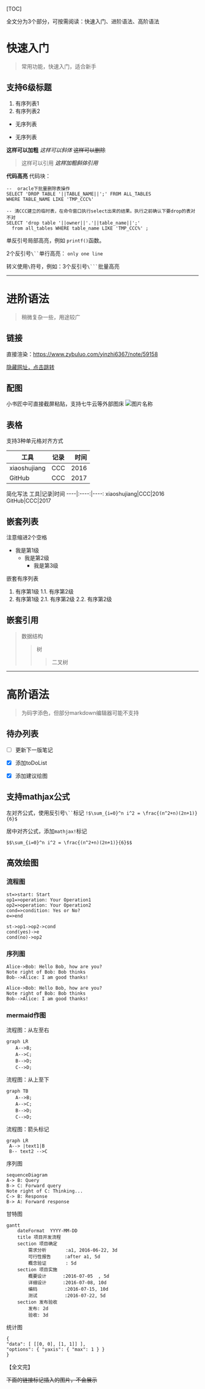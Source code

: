 [TOC]

全文分为3个部分，可按需阅读：快速入门、进阶语法、高阶语法

# 快速入门
> 常用功能，快速入门，适合新手

## 支持6级标题

1. 有序列表1
1. 有序列表2


- 无序列表
* 无序列表


**这样可以加粗**
*这样可以斜体*
~~这样可以删除~~


>这样可以引用
>***这样加粗斜体引用***


**代码高亮** 
代码块：
``` sql?linenums
--  oracle下批量删除表操作
SELECT 'DROP TABLE '||TABLE_NAME||';' FROM ALL_TABLES
WHERE TABLE_NAME LIKE 'TMP_CCC%'
 
-- 清CCC建立的临时表，在命令窗口执行select出来的结果。执行之前确认下要drop的表对不对
SELECT 'drop table '||owner||'.'||table_name||';' 
  from all_tables WHERE table_name LIKE 'TMP_CCC%' ;
```

单反引号局部高亮，例如 `printf()`函数。

2个反引号` \`` `单行高亮：
``only one line``

转义使用`\`符号，例如：3个反引号` \``` `批量高亮


---
# 进阶语法
> 稍微复杂一些，用途较广

## 链接
直接渲染：https://www.zybuluo.com/yinzhi6367/note/59158

[隐藏网址，点击跳转](http://blog.wiz.cn/feature-markdown.html)


## 配图
小书匠中可直接截屏粘贴，支持七牛云等外部图床
![图片名称][1]


## 表格
支持3种单元格对齐方式

|工具|记录|时间|
|----|:----:|----:|
|xiaoshujiang|CCC|2016|
|GitHub|CCC|2017|

简化写法
工具|记录|时间
----|:----:|----:
xiaoshujiang|CCC|2016
GitHub|CCC|2017


## 嵌套列表
注意缩进2个空格
- 我是第1级
  - 我是第2级
    - 我是第3级

嵌套有序列表
1. 有序第1级
  1.1. 有序第2级
2. 有序第1级
  2.1. 有序第2级
  2.2. 有序第2级

## 嵌套引用
> 数据结构
>> 树
>>> 二叉树

---
# 高阶语法
> 为码字添色，但部分markdown编辑器可能不支持

## 待办列表
- [ ] 更新下一版笔记
- [x] 添加toDoList
- [x] 添加建议绘图


## 支持mathjax公式
左对齐公式，使用反引号` \`` `标记
`!$\sum_{i=0}^n i^2 = \frac{(n^2+n)(2n+1)}{6}$`

居中对齐公式，添加`mathjax!`标记
```mathjax!
$$\sum_{i=0}^n i^2 = \frac{(n^2+n)(2n+1)}{6}$$
```

## 高效绘图
### 流程图
```flow
st=>start: Start
op1=>operation: Your Operation1
op2=>operation: Your Operation2
cond=>condition: Yes or No?
e=>end

st->op1->op2->cond
cond(yes)->e
cond(no)->op2
```

### 序列图
```sequence!
Alice->Bob: Hello Bob, how are you?
Note right of Bob: Bob thinks
Bob-->Alice: I am good thanks!
```

```plantuml!
Alice->Bob: Hello Bob, how are you?
Note right of Bob: Bob thinks
Bob-->Alice: I am good thanks!
 ```

### mermaid作图
流程图：从左至右
```mermaid!
graph LR
　　A-->B;    
　　A-->C;  
　　B-->D;  
　　C-->D;  
```
流程图：从上至下
```mermaid!
graph TB
　　A-->B;    
　　A-->C;  
　　B-->D;  
　　C-->D;  
```
流程图：箭头标记
```mermaid!
graph LR
 A--> |text1|B 
 B-- text2 -->C
```

序列图
```mermaid!
sequenceDiagram
A-> B: Query
B-> C: Forward query
Note right of C: Thinking...
C-> B: Response
B-> A: Forward response
```

甘特图
```mermaid!
gantt
    dateFormat  YYYY-MM-DD
    title 项目开发流程
    section 项目确定
        需求分析       :a1, 2016-06-22, 3d
        可行性报告     :after a1, 5d
        概念验证       : 5d
    section 项目实施
        概要设计      :2016-07-05  , 5d
        详细设计      :2016-07-08, 10d
        编码          :2016-07-15, 10d
        测试          :2016-07-22, 5d
    section 发布验收
        发布: 2d
        验收: 3d
```

统计图
```plot!
{
"data": [ [[0, 0], [1, 1]] ],
"options": { "yaxis": { "max": 1 } }
}
```

【全文完】

~~下面的链接标记插入的图片，不会展示~~


  [1]: http://ovoxywoe6.bkt.clouddn.com/xiaoshuwu/1504424143369.jpg